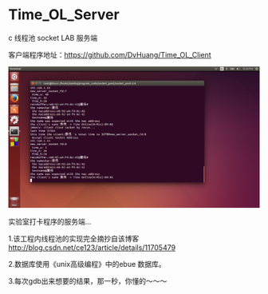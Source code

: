 # Time_OL_Server
c 线程池 socket LAB 服务端

客户端程序地址：https://github.com/DvHuang/Time_OL_Client


![image](https://github.com/DvHuang/Time_OL_Client/blob/master/server.PNG)

实验室打卡程序的服务端...


1.该工程内线程池的实现完全摘抄自该博客 http://blog.csdn.net/ce123/article/details/11705479

2.数据库使用《unix高级编程》中的ebue 数据库。

3.每次gdb出来想要的结果，那一秒，你懂的～～～
